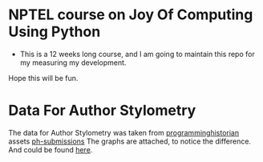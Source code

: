 # NPTEL course on Joy Of Computing Using Python

* This is a 12 weeks long course, and I am going to maintain this repo for my measuring my development.

Hope this will be fun.

# Data For Author Stylometry
The data for Author Stylometry was taken from <a href="https://github.com/programminghistorian">programminghistorian</a> assets
<a href="https://github.com/programminghistorian/ph-submissions/blob/gh-pages/assets/introduction-to-stylometry-with-python/stylometry-federalist.zip">ph-submissions</a>
The graphs are attached, to notice the difference. And could be found <a href="https://github.com/egnaluD-jarivaR/Joy-Of-Computing-Using-Python/tree/master/Follow_Alongs/stylometry-federalist/graphs">here</a>.